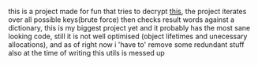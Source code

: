 this is a project made for fun that tries to decrypt [this](https://en.wikipedia.org/wiki/Transposition_cipher#Detection_and_cryptanalysis),
the project iterates over all possible keys(brute force) then checks result words against a dictionary,
this is my biggest project yet and it probably has the most sane looking code, still it is not well optimised (object lifetimes and unecessary allocations),
and as of right now i 'have to' remove some redundant stuff also at the time of writing this utils is messed up
